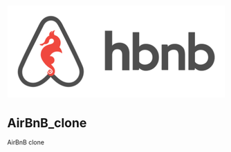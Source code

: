 <p align="center">
  <img src="https://github.com/useryab/AirBnB_clone/blob/main/assets/hbnb_logo.png" alt="HolbertonBnB logo">
</p>

# AirBnB_clone
AirBnB clone
